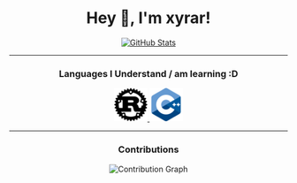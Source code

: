 <h1 align="center">Hey 👋, I'm xyrar!</h1>

<p align="center">
  <a href="https://github.com/xyrar">
    <img src="https://github-readme-stats.vercel.app/api?username=xyrar&show_icons=true&theme=tokyonight&hide_title=true&hide_border=true" alt="GitHub Stats" />
  </a>
</p>

---

<h3 align="center">Languages I Understand / am learning :D</h3>

<p align="center">
  <a href="https://www.rust-lang.org/">
    <img src="https://raw.githubusercontent.com/devicons/devicon/master/icons/rust/rust-original.svg" alt="rust" width="60" height="60"/>
  </a>
  <a href="https://en.cppreference.com/">
    <img src="https://raw.githubusercontent.com/devicons/devicon/master/icons/cplusplus/cplusplus-original.svg" alt="cplusplus" width="60" height="60"/>
  </a>
</p>

---

<h3 align="center">Contributions</h3>

<p align="center">
  <img src="https://github.com/xyrar/xyrar/blob/output/github-contribution-grid-snake.svg" alt="Contribution Graph"/>
</p>
